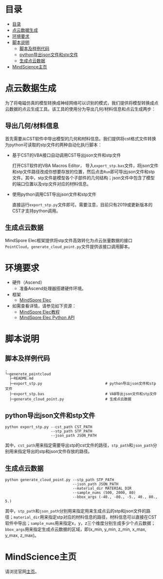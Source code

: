 # 目录

- [目录](#目录)
- [点云数据生成](#点云数据生成)
- [环境要求](#环境要求)
- [脚本说明](#脚本说明)
    - [脚本及样例代码](#脚本及样例代码)
    - [python导出json文件和stp文件](#python导出json文件和stp文件)
    - [生成点云数据](#生成点云数据)
- [MindScience主页](#mindscience主页)

# 点云数据生成

为了将电磁仿真的模型转换成神经网络可以识别的模式，我们提供将模型转换成点云数据的点云生成工具。该工具的使用分为导出几何/材料信息和点云生成两步：

## 导出几何/材料信息

首先需要从CST软件中导出模型的几何和材料信息。我们提供将cst格式文件转换为python可读取的stp文件的两种自动化执行脚本：

- 基于CST的VBA接口自动调用CST导出json文件和stp文件

  打开CST软件的VBA Macros Editor， 导入`export_stp.bas`文件，将json文件和stp文件路径改成你想要存放的位置，然后点击`Run`即可导出json文件和stp文件。其中，stp文件是模型各个子部件的几何结构；json文件中包含了模型的端口位置以及stp文件对应的材料信息。
- 使用python调用CST导出json文件和stp文件

  直接运行`export_stp.py`文件即可。需要注意，目前只有2019或更新版本的CST才支持python调用。

## 生成点云数据

MindSpore Elec框架提供将stp文件高效转化为点云张量数据的接口`PointCloud`，`generate_cloud_point.py`文件提供该接口调用脚本。

# 环境要求

- 硬件（Ascend）
    - 准备Ascend处理器搭建硬件环境。
- 框架
    - [MindSpore Elec](https://gitee.com/mindspore/mindscience/tree/master/MindElec)
- 如需查看详情，请参见如下资源：
    - [MindSpore Elec教程](https://www.mindspore.cn/mindelec/docs/zh-CN/master/intro_and_install.html)
    - [MindSpore Elec Python API](https://www.mindspore.cn/mindelec/docs/zh-CN/master/mindelec.architecture.html)

# 脚本说明

## 脚本及样例代码

```path
.
└─generete_pointcloud
  ├─README.md
  ├─export_stp.py                             # python导出json文件和stp文件
  ├─export_stp.bas                            # VAB导出json文件和stp文件
  ├─generate_cloud_point.py                   # 生成点云数据
```

## python导出json文件和stp文件

```shell  
python export_stp.py --cst_path CST_PATH
                     --stp_path STP_PATH
                     --json_path JSON_PATH
```

其中，`cst_path`用来指定需要导出stp的cst文件的路径，`stp_path`和`json_path`分别用来指定导出的stp和json文件存放的路径。

## 生成点云数据

```shell  
python generate_cloud_point.py --stp_path STP_PATH
                               --json_path JSON_PATH
                               --material_dir MATERIAL_DIR
                               --sample_nums (500, 2000, 80)
                               --bbox_args (-40., -80., -5., 40., 80., 5.)
```

其中，`stp_path`和`json_path`分别用来指定用来生成点云的stp和json文件的路径；`material_dir`用来指定stp对应的材料信息的路径，材料信息可以直接在CST软件中导出；`sample_nums`用来指定x，y，z三个维度分别生成多少个点云数据；`bbox_args`用来指定生成点云数据的区域，即(x_min, y_min, z_min, x_max, y_max, z_max)。

# MindScience主页

请浏览官网[主页](https://gitee.com/mindspore/mindscience)。

